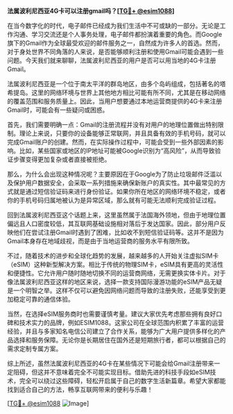**法属波利尼西亚4G卡可以注册gmail吗？[[TG💪+ @esim1088](https://t.me/s/esim1088)]**

在当今数字化的时代，电子邮件已经成为我们生活中不可或缺的一部分。无论是工作沟通、学习交流还是个人事务处理，电子邮件都扮演着重要的角色。而Google旗下的Gmail作为全球最受欢迎的邮件服务之一，自然成为许多人的首选。然而，对于身处世界不同角落的人来说，是否能够顺利注册和使用Gmail可能会遇到一些问题。今天我们就来聊聊，法属波利尼西亚的用户是否可以用当地的4G卡注册Gmail。

法属波利尼西亚是一个位于南太平洋的群岛地区，由多个岛屿组成，包括著名的塔希提岛。这里的网络环境与世界上其他地方相比可能有所不同，尤其是在移动网络的覆盖范围和服务质量上。因此，当用户想要通过本地运营商提供的4G卡来注册Gmail时，可能会有一些疑问或困惑。

首先，我们需要明确一点：Gmail的注册流程并没有对用户的地理位置做出特别限制。理论上来说，只要你的设备能够正常联网，并且具备有效的手机号码，就可以完成Gmail账户的创建。然而，在实际操作过程中，可能会受到一些外部因素的影响。比如，某些国家或地区的IP地址可能被Google识别为“高风险”，从而导致验证步骤变得更加复杂或者直接被拒绝。

那么，为什么会出现这种情况呢？主要原因在于Google为了防止垃圾邮件泛滥以及保护用户数据安全，会采取一系列措施来确保新账户的真实性。其中最常见的方式就是通过短信验证码来进行身份验证。如果你所在地区的网络环境不稳定，或者你的手机号码归属地被认为是异常区域，那么就有可能无法顺利完成验证过程。

回到法属波利尼西亚这个话题上来，这里虽然属于法国海外领地，但由于地理位置偏远且人口密度较低，其互联网基础设施相对落后于发达国家。因此，部分用户反映他们在尝试注册Gmail时遇到了困难，比如收不到短信验证码等。这并不是因为Gmail本身存在地域歧视，而是由于当地运营商的服务水平有限所致。

不过，随着技术的进步和全球化趋势的发展，越来越多的人开始关注虚拟SIM卡（eSIM）这种新型解决方案。相比于传统的物理SIM卡，eSIM具有更高的灵活性和便捷性。它允许用户随时随地切换不同的运营商网络，无需更换实体卡片。对于像法属波利尼西亚这样的地区来说，选择一款支持国际漫游功能的eSIM产品无疑是一个明智之举。这样不仅可以避免因网络问题而导致的注册失败，还能享受到更加稳定可靠的通信体验。

当然，在选择eSIM服务商时也需要谨慎考量。建议大家优先考虑那些拥有良好口碑和技术实力的品牌，例如ESIM1088。这家公司在全球范围内积累了丰富的运营经验，并且与多家知名电信公司建立了合作关系，能够为广大用户提供多样化的产品选择和服务保障。无论你是长期居住在国外还是短期旅行者，都可以根据自己的需求定制专属方案。

综上所述，虽然法属波利尼西亚的4G卡在某些情况下可能会给Gmail注册带来一定阻碍，但这并不意味着完全不可能实现目标。借助先进的科技手段如eSIM技术，完全可以绕过这些障碍，轻松开启属于自己的数字生活新篇章。希望大家都能找到适合自己的方法，畅享互联网带来的便利与乐趣！

[[TG💪+ @esim1088](https://t.me/s/esim1088) ![Image](https://i.postimg.cc/4NQfJmqS/Snipaste-2025-05-13-00-14-12.png)]